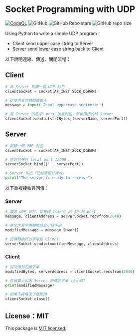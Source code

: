 # Socket Programming with UDP

[![CodeQL](https://github.com/5j54d93/Socket-Programming-with-UDP/actions/workflows/codeql-analysis.yml/badge.svg)](https://github.com/5j54d93/Socket-Programming-with-UDP/actions/workflows/codeql-analysis.yml)
![GitHub](https://img.shields.io/github/license/5j54d93/Socket-Programming-with-UDP)
![GitHub Repo stars](https://img.shields.io/github/stars/5j54d93/Socket-Programming-with-UDP)
![GitHub repo size](https://img.shields.io/github/repo-size/5j54d93/Socket-Programming-with-UDP)

Using Python to write a simple UDP program：

- Client send upper case string to Server
- Server send lower case string back to Client

以下說明連線、傳送、關閉流程：

## Client

```python
# 為 Server 創建一個 UDP 封包
clientSocket = socket(AF_INET,SOCK_DGRAM)

# 從使用者的鍵盤讀輸入
message = input('Input uppercase sentence:')

# 將 Server 的名字、port 加進封包，然後傳出去給 Server
clientSocket.sendto(str2Bytes,(serverName, serverPort))
```

## Server

```python
# 創建一個 UDP 封包
clientSocket = socket(AF_INET,SOCK_DGRAM)

# 將封包捆在 local port 12000
serverSocket.bind(('', serverPort))

# Server 印出「已經準備好接收」
print("The server is ready to receive")
```

以下重複接收與回傳：

### Server

```python
# 讀進 UDP 封包，並獲得 Client 的 IP 和 port
message, clientAddress = serverSocket.recvfrom(2048)

# 將全大寫字串轉換成全小寫字串
modifiedMessage = message.lower()

# 回傳轉換好的字串給 Client
serverSocket.sendto(modifiedMessage, clientAddress)
```

### Client

```python
# 從回傳封包讀字串
modifiedBytes, serverAddress = clientSocket.recvfrom(2048)

# 在螢幕上印出 Server 回傳的字串（全小寫）
print(modifiedMessage)

# 如果不再傳送了就關閉
clientSocket.close()
```

## License：MIT

This package is [MIT licensed](https://github.com/5j54d93/Socket-Programming-with-UDP/blob/main/LICENSE).
